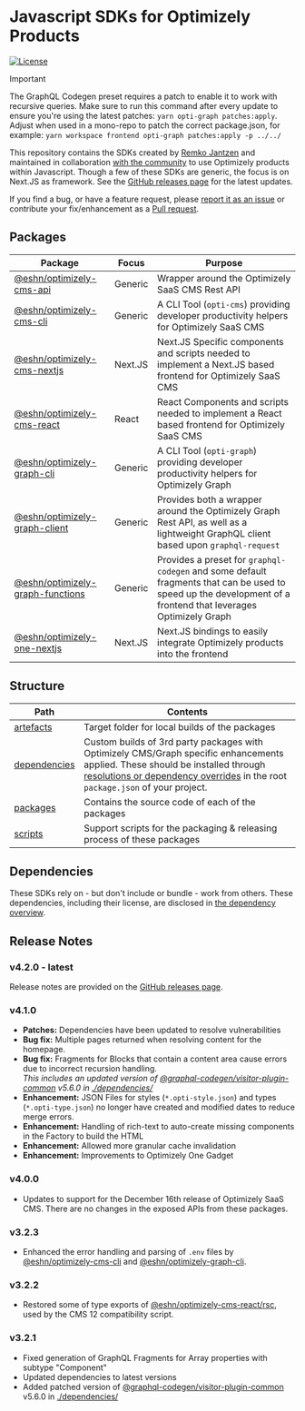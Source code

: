 # Javascript SDKs for Optimizely Products

[![License](https://img.shields.io/badge/License-Apache_2.0-blue.svg)](./LICENSE)

> [!IMPORTANT]  
> The GraphQL Codegen preset requires a patch to enable it to work with recursive queries. Make sure to run this command after every update to ensure you're using the latest patches: `yarn opti-graph patches:apply`. Adjust when used in a mono-repo to patch the correct package.json, for example: `yarn workspace frontend opti-graph patches:apply -p ../../`

This repository contains the SDKs created by [Remko Jantzen](https://github.com/remkoj) and maintained in collaboration [with the community](https://github.com/chrno1209/optimizely-dxp-clients/graphs/contributors) to use Optimizely products within Javascript. Though a few of these SDKs are generic, the focus is on Next.JS as framework. See the [GitHub releases page](https://github.com/chrno1209/optimizely-dxp-clients/releases) for the latest updates.

If you find a bug, or have a feature request, please [report it as an issue](https://github.com/chrno1209/optimizely-dxp-clients/issues) or contribute your fix/enhancement as a [Pull request](https://github.com/chrno1209/optimizely-dxp-clients/pulls).

## Packages
| Package | Focus | Purpose |
| --- | --- | --- |
| [@eshn/optimizely-cms-api](./packages/optimizely-cms-api/README.md) | Generic | Wrapper around the Optimizely SaaS CMS Rest API |
| [@eshn/optimizely-cms-cli](./packages/optimizely-cms-cli/README.md) | Generic | A CLI Tool (`opti-cms`) providing developer productivity helpers for Optimizely SaaS CMS |
| [@eshn/optimizely-cms-nextjs](./packages/optimizely-cms-nextjs/README.md) | Next.JS | Next.JS Specific components and scripts needed to implement a Next.JS based frontend for Optimizely SaaS CMS |
| [@eshn/optimizely-cms-react](./packages/optimizely-cms-react/README.md) | React | React Components and scripts needed to implement a React based frontend for Optimizely SaaS CMS |
| [@eshn/optimizely-graph-cli](./packages/optimizely-graph-cli/README.md) | Generic | A CLI Tool (`opti-graph`) providing developer productivity helpers for Optimizely Graph |
| [@eshn/optimizely-graph-client](./packages/optimizely-graph-client/README.md) | Generic | Provides both a wrapper around the Optimizely Graph Rest API, as well as a lightweight GraphQL client based upon `graphql-request` |
| [@eshn/optimizely-graph-functions](./packages/optimizely-graph-functions/README.md) | Generic | Provides a preset for `graphql-codegen` and some default fragments that can be used to speed up the development of a frontend that leverages Optimizely Graph |
| [@eshn/optimizely-one-nextjs](./packages/optimizely-one-nextjs/README.md) | Next.JS | Next.JS bindings to easily integrate Optimizely products into the frontend |

## Structure
| Path | Contents |
| --- | --- |
| [artefacts](./artefacts/) | Target folder for local builds of the packages |
| [dependencies](./dependencies/) | Custom builds of 3rd party packages with Optimizely CMS/Graph specific enhancements applied. These should be installed through [resolutions or dependency overrides](https://yarnpkg.com/configuration/manifest#resolutions) in the root `package.json` of your project. |
| [packages](./packages/) | Contains the source code of each of the packages |
| [scripts](./scripts/) | Support scripts for the packaging & releasing process of these packages |

## Dependencies
These SDKs rely on - but don't include or bundle - work from others. These dependencies, including their license, are disclosed in [the dependency overview](./DEPENDENCIES.md).

## Release Notes
### v4.2.0 - latest
Release notes are provided on the [GitHub releases page](https://github.com/chrno1209/optimizely-dxp-clients/releases).

### v4.1.0
- **Patches:** Dependencies have been updated to resolve vulnerabilities
- **Bug fix:** Multiple pages returned when resolving content for the homepage.
- **Bug fix:** Fragments for Blocks that contain a content area cause errors due to incorrect recursion handling. <br/>*This includes an updated version of [@graphql-codegen/visitor-plugin-common](https://www.npmjs.com/package/@graphql-codegen/visitor-plugin-common) v5.6.0 in [./dependencies/](./dependencies/)*
- **Enhancement:** JSON Files for styles (`*.opti-style.json`) and types (`*.opti-type.json`) no longer have created and modified dates to reduce merge errors.
- **Enhancement:** Handling of rich-text to auto-create missing components in the Factory to build the HTML
- **Enhancement:** Allowed more granular cache invalidation
- **Enhancement:** Improvements to Optimizely One Gadget

### v4.0.0
- Updates to support for the December 16th release of Optimizely SaaS CMS. There are no changes in the exposed APIs from these packages.

### v3.2.3
- Enhanced the error handling and parsing of `.env` files by [@eshn/optimizely-cms-cli](./packages/optimizely-cms-cli/) and [@eshn/optimizely-graph-cli](./packages/optimizely-graph-cli/).

### v3.2.2
- Restored some of type exports of [@eshn/optimizely-cms-react/rsc](./packages/optimizely-cms-react/), used by the CMS 12 compatibility script.

### v3.2.1
- Fixed generation of GraphQL Fragments for Array properties with subtype "Component"
- Updated dependencies to latest versions
- Added patched version of [@graphql-codegen/visitor-plugin-common](https://www.npmjs.com/package/@graphql-codegen/visitor-plugin-common) v5.6.0 in [./dependencies/](./dependencies/)